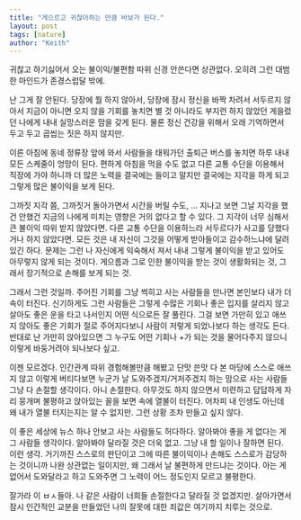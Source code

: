 ```yaml
---
title: "게으르고 귀찮아하는 만큼 바보가 된다."
layout: post
tags: [nature]
author: "Keith"
---
```


귀찮고 하기싫어서 오는 불이익/불편함 따위 신경 안쓴다면 상관없다. 오히려 그런 대범한 마인드가 존경스럽달 밖에.

난 그게 잘 안된다. 당장에 뭘 하지 않아서, 당장에 잠시 정신을 바짝 차려서 서두르지 않아서 지금이 아니면 오지 않을 기회를 놓치면 별 것 아니라도 부지런 하지 않았던 게을렀던 나에게 내내 실망스러운 맘을 갖게 된다. 물론 정신 건강을 위해서 오래 기억하면서 두고 두고 곱씹는 짓은 하지 않지만.

이른 아침에 동네 정류장 앞에 와서 사람들을 태워가던 출퇴근 버스를 놓치면 하루 내내 모든 스케줄이 엉망이 된다. 편하게 아침을 먹을 수도 없고 다른 교통 수단을 이용해서 직장에 가야 하니까 더 많은 노력을 결국에는 들이고 말지만 결국에는 지각을 하게 되고 그렇게 많은 불이익을 보게 된다. 

그까짓 지각 쯤, 그까짓거 돌아가면서 시간을 버릴 수도, ... 지나고 보면 그날 지각을 했건 안했건 지금의 나에게 미치는 영향은 거의 없다고 할 수 있다. 그 지각이 너무 심해서 큰 불이익 따위 받지 않았다면. 다른 교통 수단을 이용하느라 서두르다가 사고를 당했다거나 하지 않았다면. 모든 것은 내 자신이 그것을 어떻게 받아들이고 감수하느냐에 달려있긴 하다. 문제는 그런 나 자신에게 익숙해서 져서 내내 그렇게 불이익을 받고 있어도 아무렇지 않게 되는 것이다. 게으름과 그로 인한 불이익을 받는 것이 생활화되는 것, 그래서 장기적으로 손해를 보게 되는 것.

그래서 그런 것일까. 주어진 기회를 그냥 썩히고 사는 사람들을 만나면 본인보다 내가 더 속이 터진다. 신기하게도 그런 사람들은 그렇게 수많은 기회나 좋은 입지를 살리지 않고 살아도 좋은 운을 타고 나서인지 어떤 식으로든 잘 풀린다. 그걸 보면 가만히 있고 애쓰지 않아도 좋은 기회가 절로 주어지다보니 사람이 저렇게 되었나보다 하는 생각도 든다. 반대로 난 가만히 앉아있으면 그 누구도 어떤 기회나 +가 되는 것을 물어다주지 않으니 이렇게 바둥거려야 되나보다 싶고.

이젠 모르겠다. 인간관계 따위 경험해볼만큼 해봤고 단맛 쓴맛 다 본 마당에 스스로 애쓰지 않고 이렇게 버티다보면 누군가 날 도와주겠지/거저주겠지 하는 맘으로 사는 사람들 그냥 다 손절할 생각이다. 아니 손절한다. 아무것도 하지 않으면서 미련하고 답답하게 자리 뭉개며 불평하고 앉아있는 꼴을 보면 속에 열불이 터진다. 어차피 내 인생도 아닌데 왜 내가 열불 터지는지는 알 수 없지만. 그런 상황 조차 만들고 싶지 않다. 

이 좋은 세상에 뉴스 하나 안보고 사는 사람들도 허다하다. 알아봐야 좋을 게 없다는 게 그 사람들 생각이다. 알아봐야 달라질 것은 더욱 없고. 그냥 내 할 일이나 잘하면 된다. 이런 생각. 거기까진 스스로의 판단이고 그에 따른 불이익이나 손해도 스스로가 감당하는 것이니까 나완 상관없는 일이지만, 왜 그래서 날 불편하게 만드냐는 것이다. 아는 게 없어서 도와달라고 하고 도와주면 그 노력이 어느 정도인지 모르고 불평한다.

잘가라 이 ㅂㅅ들아. 나 같은 사람이 너희들 손절한다고 달라질 것 없겠지만. 살아가면서 잠시 인간적인 교분을 만들었던 나의 잘못에 대한 죄값은 여기까지 치루는 것으로.